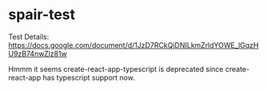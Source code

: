 # spair-test

Test Details: https://docs.google.com/document/d/1JzD7RCkQjDNILkmZrldYOWE_lGqzHU9zB74nwZlz81w

Hmmm it seems create-react-app-typescript is deprecated since create-react-app has typescript support now. 
